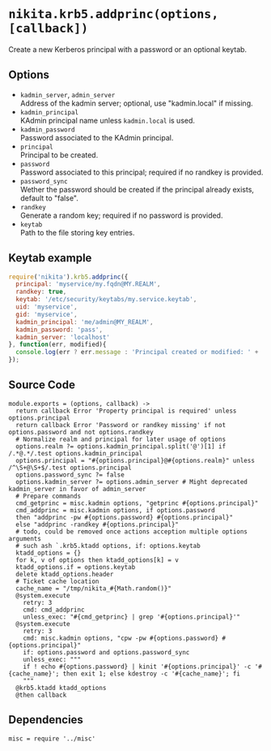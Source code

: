
# `nikita.krb5.addprinc(options, [callback])`

Create a new Kerberos principal with a password or an optional keytab.

## Options

* `kadmin_server`, `admin_server`   
  Address of the kadmin server; optional, use "kadmin.local" if missing.   
* `kadmin_principal`   
  KAdmin principal name unless `kadmin.local` is used.   
* `kadmin_password`   
  Password associated to the KAdmin principal.   
* `principal`   
  Principal to be created.   
* `password`   
  Password associated to this principal; required if no randkey is
  provided.   
* `password_sync`   
  Wether the password should be created if the principal already exists,
  default to "false".   
* `randkey`   
  Generate a random key; required if no password is provided.   
* `keytab`   
  Path to the file storing key entries.   

## Keytab example

```js
require('nikita').krb5.addprinc({
  principal: 'myservice/my.fqdn@MY.REALM',
  randkey: true,
  keytab: '/etc/security/keytabs/my.service.keytab',
  uid: 'myservice',
  gid: 'myservice',
  kadmin_principal: 'me/admin@MY_REALM',
  kadmin_password: 'pass',
  kadmin_server: 'localhost'
}, function(err, modified){
  console.log(err ? err.message : 'Principal created or modified: ' + !!modified);
});
```

## Source Code

    module.exports = (options, callback) ->
      return callback Error 'Property principal is required' unless options.principal
      return callback Error 'Password or randkey missing' if not options.password and not options.randkey
      # Normalize realm and principal for later usage of options
      options.realm ?= options.kadmin_principal.split('@')[1] if /.*@.*/.test options.kadmin_principal
      options.principal = "#{options.principal}@#{options.realm}" unless /^\S+@\S+$/.test options.principal
      options.password_sync ?= false
      options.kadmin_server ?= options.admin_server # Might deprecated kadmin_server in favor of admin_server
      # Prepare commands
      cmd_getprinc = misc.kadmin options, "getprinc #{options.principal}"
      cmd_addprinc = misc.kadmin options, if options.password
      then "addprinc -pw #{options.password} #{options.principal}"
      else "addprinc -randkey #{options.principal}"
      # todo, could be removed once actions acception multiple options arguments
      # such ash `.krb5.ktadd options, if: options.keytab
      ktadd_options = {}
      for k, v of options then ktadd_options[k] = v
      ktadd_options.if = options.keytab
      delete ktadd_options.header
      # Ticket cache location
      cache_name = "/tmp/nikita_#{Math.random()}"
      @system.execute
        retry: 3
        cmd: cmd_addprinc
        unless_exec: "#{cmd_getprinc} | grep '#{options.principal}'"
      @system.execute
        retry: 3
        cmd: misc.kadmin options, "cpw -pw #{options.password} #{options.principal}"
        if: options.password and options.password_sync
        unless_exec: """
        if ! echo #{options.password} | kinit '#{options.principal}' -c '#{cache_name}'; then exit 1; else kdestroy -c '#{cache_name}'; fi
        """
      @krb5.ktadd ktadd_options
      @then callback

## Dependencies

    misc = require '../misc'

